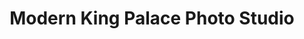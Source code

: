---
title: "Modern King Palace Photo Studio"
url: /zwedru/modern-king-palace-photo-studio/
shop: photo
---